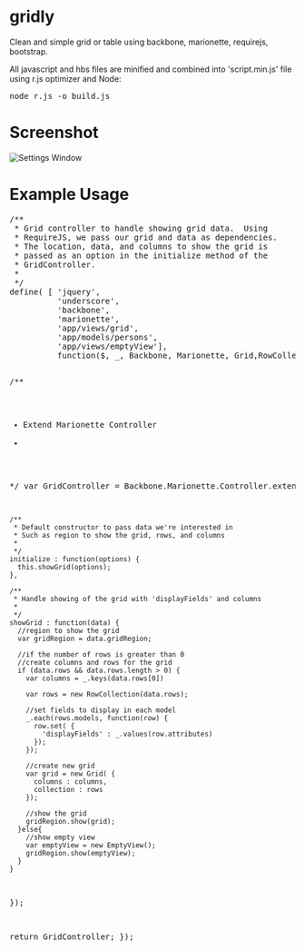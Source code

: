 gridly
==================================

Clean and simple grid or table using backbone, marionette, requirejs, bootstrap.  

All javascript and hbs files are minified and combined into 'script.min.js' file using r.js optimizer and Node:
<pre>node r.js -o build.js</pre>

Screenshot
==========
![Settings Window](https://raw.github.com/julesbond007/gridly/master/docs/gridly.png)


Example Usage
=============

<div class="highglight highlight-javascript">
<pre>
/**
 * Grid controller to handle showing grid data.  Using
 * RequireJS, we pass our grid and data as dependencies.
 * The location, data, and columns to show the grid is
 * passed as an option in the initialize method of the
 * GridController.
 *
 */
define( [ 'jquery',
          'underscore',
          'backbone',
          'marionette',
          'app/views/grid',
          'app/models/persons',
          'app/views/emptyView'],
          function($, _, Backbone, Marionette, Grid,RowCollection,EmptyView) {

  /**
   * Extend Marionette Controller
   *
   */
  var GridController = Backbone.Marionette.Controller.extend( {

    /**
     * Default constructor to pass data we're interested in
     * Such as region to show the grid, rows, and columns
     *
     */
    initialize : function(options) {
      this.showGrid(options);
    },

    /**
     * Handle showing of the grid with 'displayFields' and columns
     *
     */
    showGrid : function(data) {
      //region to show the grid
      var gridRegion = data.gridRegion;

      //if the number of rows is greater than 0
      //create columns and rows for the grid
      if (data.rows && data.rows.length > 0) {
        var columns = _.keys(data.rows[0])

        var rows = new RowCollection(data.rows);

        //set fields to display in each model
        _.each(rows.models, function(row) {
          row.set( {
            'displayFields' : _.values(row.attributes)
          });
        });

        //create new grid
        var grid = new Grid( {
          columns : columns,
          collection : rows
        });

        //show the grid
        gridRegion.show(grid);
      }else{
        //show empty view
        var emptyView = new EmptyView();
        gridRegion.show(emptyView);
      }
    }

  });

  return GridController;
});
</pre>
</div>
